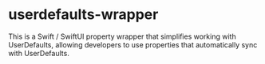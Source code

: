 # userdefaults-wrapper
This is a Swift / SwiftUI property wrapper that simplifies working with UserDefaults, allowing developers to use properties that automatically sync with UserDefaults.
